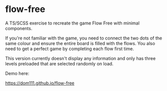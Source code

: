 # flow-free

A TS/SCSS exercise to recreate the game Flow Free with minimal components.

If you're not familiar with the game, you need to connect the two dots of the
same colour and ensure the entire board is filled with the flows. You also need
to get a perfect game by completing each flow first time.

This version currently doesn't display any information and only has three levels
preloaded that are selected randomly on load.

Demo here:

https://dom111.github.io/flow-free
